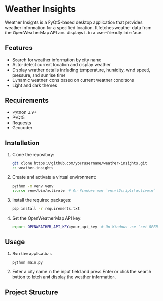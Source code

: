 # Weather Insights

Weather Insights is a PyQt5-based desktop application that provides weather information for a specified location. It fetches weather data from the OpenWeatherMap API and displays it in a user-friendly interface.

## Features

- Search for weather information by city name
- Auto-detect current location and display weather
- Display weather details including temperature, humidity, wind speed, pressure, and sunrise time
- Dynamic weather icons based on current weather conditions
- Light and dark themes

## Requirements

- Python 3.9+
- PyQt5
- Requests
- Geocoder

## Installation

1. Clone the repository:
    ```sh
    git clone https://github.com/yourusername/weather-insights.git
    cd weather-insights
    ```

2. Create and activate a virtual environment:
    ```sh
    python -m venv venv
    source venv/bin/activate  # On Windows use `venv\Scripts\activate`
    ```

3. Install the required packages:
    ```sh
    pip install -r requirements.txt
    ```

4. Set the OpenWeatherMap API key:
    ```sh
    export OPENWEATHER_API_KEY=your_api_key  # On Windows use `set OPENWEATHER_API_KEY=your_api_key`
    ```

## Usage

1. Run the application:
    ```sh
    python main.py
    ```

2. Enter a city name in the input field and press Enter or click the search button to fetch and display the weather information.

## Project Structure
